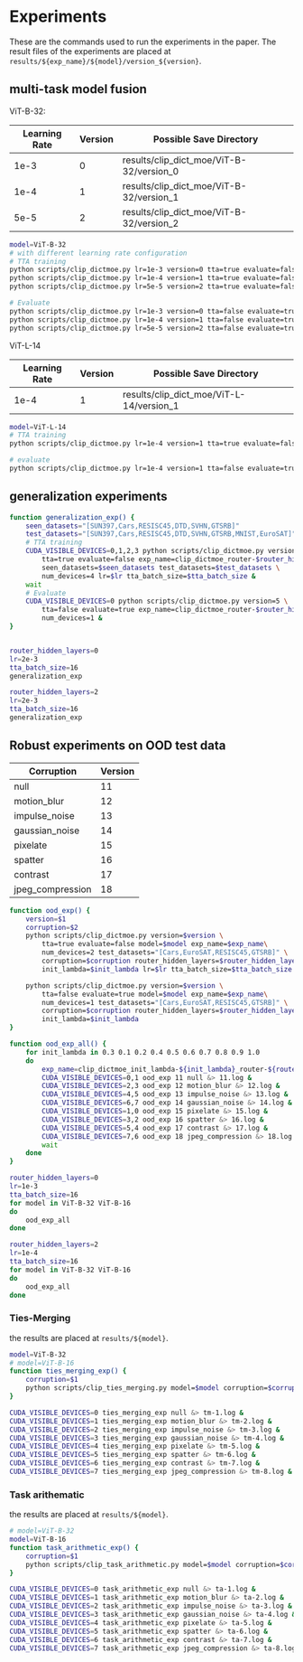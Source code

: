 # Experiments

These are the commands used to run the experiments in the paper.
The result files of the experiments are placed at `results/${exp_name}/${model}/version_${version}`.

## multi-task model fusion

ViT-B-32:

| Learning Rate | Version | Possible Save Directory                  |
| ------------- | ------- | ---------------------------------------- |
| 1e-3          | 0       | results/clip_dict_moe/ViT-B-32/version_0 |
| 1e-4          | 1       | results/clip_dict_moe/ViT-B-32/version_1 |
| 5e-5          | 2       | results/clip_dict_moe/ViT-B-32/version_2 |


```bash
model=ViT-B-32 
# with different learning rate configuration
# TTA training
python scripts/clip_dictmoe.py lr=1e-3 version=0 tta=true evaluate=false num_devices=2
python scripts/clip_dictmoe.py lr=1e-4 version=1 tta=true evaluate=false num_devices=2
python scripts/clip_dictmoe.py lr=5e-5 version=2 tta=true evaluate=false num_devices=2

# Evaluate
python scripts/clip_dictmoe.py lr=1e-3 version=0 tta=false evaluate=true
python scripts/clip_dictmoe.py lr=1e-4 version=1 tta=false evaluate=true
python scripts/clip_dictmoe.py lr=5e-5 version=2 tta=false evaluate=true
```

ViT-L-14

| Learning Rate | Version | Possible Save Directory                  |
| ------------- | ------- | ---------------------------------------- |
| 1e-4          | 1       | results/clip_dict_moe/ViT-L-14/version_1 |

```bash
model=ViT-L-14
# TTA training
python scripts/clip_dictmoe.py lr=1e-4 version=1 tta=true evaluate=false num_devices=8 model=ViT-L-14

# evaluate
python scripts/clip_dictmoe.py lr=1e-4 version=1 tta=false evaluate=true num_devices=1 model=ViT-L-14
```

## generalization experiments


```bash
function generalization_exp() {
    seen_datasets="[SUN397,Cars,RESISC45,DTD,SVHN,GTSRB]" 
    test_datasets="[SUN397,Cars,RESISC45,DTD,SVHN,GTSRB,MNIST,EuroSAT]"
    # TTA training
    CUDA_VISIBLE_DEVICES=0,1,2,3 python scripts/clip_dictmoe.py version=5 \
        tta=true evaluate=false exp_name=clip_dictmoe_router-$router_hidden_layers router_hidden_layers=$router_hidden_layers \
        seen_datasets=$seen_datasets test_datasets=$test_datasets \
        num_devices=4 lr=$lr tta_batch_size=$tta_batch_size &
    wait
    # Evaluate
    CUDA_VISIBLE_DEVICES=0 python scripts/clip_dictmoe.py version=5 \
        tta=false evaluate=true exp_name=clip_dictmoe_router-$router_hidden_layers router_hidden_layers=$router_hidden_layers \
        num_devices=1 &
}


router_hidden_layers=0
lr=2e-3
tta_batch_size=16
generalization_exp

router_hidden_layers=2
lr=2e-3
tta_batch_size=16
generalization_exp

```

## Robust experiments on OOD test data

| Corruption       | Version |
| ---------------- | ------- |
| null             | 11      |
| motion_blur      | 12      |
| impulse_noise    | 13      |
| gaussian_noise   | 14      |
| pixelate         | 15      |
| spatter          | 16      |
| contrast         | 17      |
| jpeg_compression | 18      |

```bash
function ood_exp() {
    version=$1
    corruption=$2
    python scripts/clip_dictmoe.py version=$version \
        tta=true evaluate=false model=$model exp_name=$exp_name\
        num_devices=2 test_datasets="[Cars,EuroSAT,RESISC45,GTSRB]" \
        corruption=$corruption router_hidden_layers=$router_hidden_layers \
        init_lambda=$init_lambda lr=$lr tta_batch_size=$tta_batch_size

    python scripts/clip_dictmoe.py version=$version \
        tta=false evaluate=true model=$model exp_name=$exp_name\
        num_devices=1 test_datasets="[Cars,EuroSAT,RESISC45,GTSRB]" \
        corruption=$corruption router_hidden_layers=$router_hidden_layers \
        init_lambda=$init_lambda
}

function ood_exp_all() {
    for init_lambda in 0.3 0.1 0.2 0.4 0.5 0.6 0.7 0.8 0.9 1.0
    do
        exp_name=clip_dictmoe_init_lambda-${init_lambda}_router-${router_hidden_layers}
        CUDA_VISIBLE_DEVICES=0,1 ood_exp 11 null &> 11.log &
        CUDA_VISIBLE_DEVICES=2,3 ood_exp 12 motion_blur &> 12.log &
        CUDA_VISIBLE_DEVICES=4,5 ood_exp 13 impulse_noise &> 13.log &
        CUDA_VISIBLE_DEVICES=6,7 ood_exp 14 gaussian_noise &> 14.log &
        CUDA_VISIBLE_DEVICES=1,0 ood_exp 15 pixelate &> 15.log &
        CUDA_VISIBLE_DEVICES=3,2 ood_exp 16 spatter &> 16.log &
        CUDA_VISIBLE_DEVICES=5,4 ood_exp 17 contrast &> 17.log &
        CUDA_VISIBLE_DEVICES=7,6 ood_exp 18 jpeg_compression &> 18.log &
        wait
    done
}

router_hidden_layers=0
lr=1e-3
tta_batch_size=16
for model in ViT-B-32 ViT-B-16
do
    ood_exp_all
done

router_hidden_layers=2
lr=1e-4
tta_batch_size=16
for model in ViT-B-32 ViT-B-16
do
    ood_exp_all 
done
```

### Ties-Merging

the results are placed at `results/${model}`.

```bash
model=ViT-B-32
# model=ViT-B-16
function ties_merging_exp() {
    corruption=$1
    python scripts/clip_ties_merging.py model=$model corruption=$corruption test_datasets="[Cars,EuroSAT,RESISC45,GTSRB]" batch_size=64 num_workers=8
}

CUDA_VISIBLE_DEVICES=0 ties_merging_exp null &> tm-1.log &
CUDA_VISIBLE_DEVICES=1 ties_merging_exp motion_blur &> tm-2.log &
CUDA_VISIBLE_DEVICES=2 ties_merging_exp impulse_noise &> tm-3.log &
CUDA_VISIBLE_DEVICES=3 ties_merging_exp gaussian_noise &> tm-4.log &
CUDA_VISIBLE_DEVICES=4 ties_merging_exp pixelate &> tm-5.log &
CUDA_VISIBLE_DEVICES=5 ties_merging_exp spatter &> tm-6.log &
CUDA_VISIBLE_DEVICES=6 ties_merging_exp contrast &> tm-7.log &
CUDA_VISIBLE_DEVICES=7 ties_merging_exp jpeg_compression &> tm-8.log &
```

### Task arithematic

the results are placed at `results/${model}`.

```bash
# model=ViT-B-32
model=ViT-B-16
function task_arithmetic_exp() {
    corruption=$1
    python scripts/clip_task_arithmetic.py model=$model corruption=$corruption test_datasets="[Cars,EuroSAT,RESISC45,GTSRB]" batch_size=64 num_workers=8
}

CUDA_VISIBLE_DEVICES=0 task_arithmetic_exp null &> ta-1.log &
CUDA_VISIBLE_DEVICES=1 task_arithmetic_exp motion_blur &> ta-2.log &
CUDA_VISIBLE_DEVICES=2 task_arithmetic_exp impulse_noise &> ta-3.log &
CUDA_VISIBLE_DEVICES=3 task_arithmetic_exp gaussian_noise &> ta-4.log &
CUDA_VISIBLE_DEVICES=4 task_arithmetic_exp pixelate &> ta-5.log &
CUDA_VISIBLE_DEVICES=5 task_arithmetic_exp spatter &> ta-6.log &
CUDA_VISIBLE_DEVICES=6 task_arithmetic_exp contrast &> ta-7.log &
CUDA_VISIBLE_DEVICES=7 task_arithmetic_exp jpeg_compression &> ta-8.log &
```


